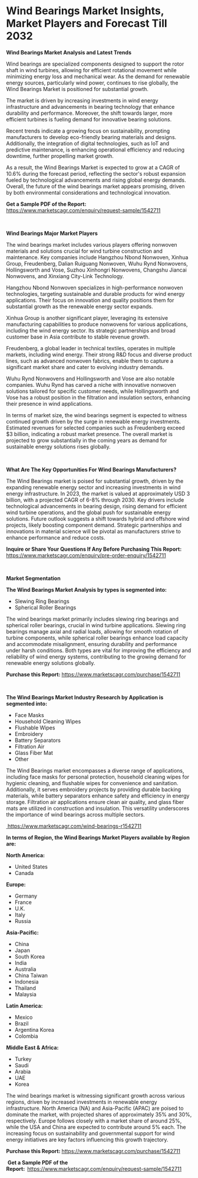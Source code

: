 <p><h1>Wind Bearings Market Insights, Market Players and Forecast Till 2032</h1></p><p><strong>Wind Bearings Market Analysis and Latest Trends</strong></p>
<p><p>Wind bearings are specialized components designed to support the rotor shaft in wind turbines, allowing for efficient rotational movement while minimizing energy loss and mechanical wear. As the demand for renewable energy sources, particularly wind power, continues to rise globally, the Wind Bearings Market is positioned for substantial growth. </p><p>The market is driven by increasing investments in wind energy infrastructure and advancements in bearing technology that enhance durability and performance. Moreover, the shift towards larger, more efficient turbines is fueling demand for innovative bearing solutions. </p><p>Recent trends indicate a growing focus on sustainability, prompting manufacturers to develop eco-friendly bearing materials and designs. Additionally, the integration of digital technologies, such as IoT and predictive maintenance, is enhancing operational efficiency and reducing downtime, further propelling market growth. </p><p>As a result, the Wind Bearings Market is expected to grow at a CAGR of 10.6% during the forecast period, reflecting the sector's robust expansion fueled by technological advancements and rising global energy demands. Overall, the future of the wind bearings market appears promising, driven by both environmental considerations and technological innovation.</p></p>
<p><strong>Get a Sample PDF of the Report:&nbsp;</strong> <a href="https://www.marketscagr.com/enquiry/request-sample/1542711?utm_campaign=3065&utm_medium=2&utm_source=Github&utm_content=ia&utm_term=16042025&utm_id=wind-bearings">https://www.marketscagr.com/enquiry/request-sample/1542711</a></p>
<p>&nbsp;</p>
<p><strong>Wind Bearings Major Market Players</strong></p>
<p><p>The wind bearings market includes various players offering nonwoven materials and solutions crucial for wind turbine construction and maintenance. Key companies include Hangzhou Nbond Nonwoven, Xinhua Group, Freudenberg, Dalian Ruiguang Nonwoven, Wuhu Rynd Nonwovens, Hollingsworth and Vose, Suzhou Xinhongri Nonwovens, Changshu Jiancai Nonwovens, and Xinxiang City-Link Technology.</p><p>Hangzhou Nbond Nonwoven specializes in high-performance nonwoven technologies, targeting sustainable and durable products for wind energy applications. Their focus on innovation and quality positions them for substantial growth as the renewable energy sector expands.</p><p>Xinhua Group is another significant player, leveraging its extensive manufacturing capabilities to produce nonwovens for various applications, including the wind energy sector. Its strategic partnerships and broad customer base in Asia contribute to stable revenue growth.</p><p>Freudenberg, a global leader in technical textiles, operates in multiple markets, including wind energy. Their strong R&D focus and diverse product lines, such as advanced nonwoven fabrics, enable them to capture a significant market share and cater to evolving industry demands.</p><p>Wuhu Rynd Nonwovens and Hollingsworth and Vose are also notable companies. Wuhu Rynd has carved a niche with innovative nonwoven solutions tailored for specific customer needs, while Hollingsworth and Vose has a robust position in the filtration and insulation sectors, enhancing their presence in wind applications.</p><p>In terms of market size, the wind bearings segment is expected to witness continued growth driven by the surge in renewable energy investments. Estimated revenues for selected companies such as Freudenberg exceed $3 billion, indicating a robust market presence. The overall market is projected to grow substantially in the coming years as demand for sustainable energy solutions rises globally.</p></p>
<p>&nbsp;</p>
<p><strong>What Are The Key Opportunities For Wind Bearings Manufacturers?</strong></p>
<p><p>The Wind Bearings market is poised for substantial growth, driven by the expanding renewable energy sector and increasing investments in wind energy infrastructure. In 2023, the market is valued at approximately USD 3 billion, with a projected CAGR of 6-8% through 2030. Key drivers include technological advancements in bearing design, rising demand for efficient wind turbine operations, and the global push for sustainable energy solutions. Future outlook suggests a shift towards hybrid and offshore wind projects, likely boosting component demand. Strategic partnerships and innovations in material science will be pivotal as manufacturers strive to enhance performance and reduce costs.</p></p>
<p><strong>Inquire or Share Your Questions If Any Before Purchasing This Report:</strong> <a href="https://www.marketscagr.com/enquiry/pre-order-enquiry/1542711?utm_campaign=3065&utm_medium=2&utm_source=Github&utm_content=ia&utm_term=16042025&utm_id=wind-bearings">https://www.marketscagr.com/enquiry/pre-order-enquiry/1542711</a></p>
<p>&nbsp;</p>
<p><strong>Market Segmentation</strong></p>
<p><strong>The Wind Bearings Market Analysis by types is segmented into:</strong></p>
<p><ul><li>Slewing Ring Bearings</li><li>Spherical Roller Bearings</li></ul></p>
<p><p>The wind bearings market primarily includes slewing ring bearings and spherical roller bearings, crucial in wind turbine applications. Slewing ring bearings manage axial and radial loads, allowing for smooth rotation of turbine components, while spherical roller bearings enhance load capacity and accommodate misalignment, ensuring durability and performance under harsh conditions. Both types are vital for improving the efficiency and reliability of wind energy systems, contributing to the growing demand for renewable energy solutions globally.</p></p>
<p><strong>Purchase this Report:&nbsp;</strong><a href="https://www.marketscagr.com/purchase/1542711?utm_campaign=3065&utm_medium=2&utm_source=Github&utm_content=ia&utm_term=16042025&utm_id=wind-bearings">https://www.marketscagr.com/purchase/1542711</a></p>
<p>&nbsp;</p>
<p><strong>The Wind Bearings Market Industry Research by Application is segmented into:</strong></p>
<p><ul><li>Face Masks</li><li>Household Cleaning Wipes</li><li>Flushable Wipes</li><li>Embroidery</li><li>Battery Separators</li><li>Filtration Air</li><li>Glass Fiber Mat</li><li>Other</li></ul></p>
<p><p>The Wind Bearings market encompasses a diverse range of applications, including face masks for personal protection, household cleaning wipes for hygienic cleaning, and flushable wipes for convenience and sanitation. Additionally, it serves embroidery projects by providing durable backing materials, while battery separators enhance safety and efficiency in energy storage. Filtration air applications ensure clean air quality, and glass fiber mats are utilized in construction and insulation. This versatility underscores the importance of wind bearings across multiple sectors.</p></p>
<p><a href="https://www.marketscagr.com/wind-bearings-r1542711?utm_campaign=3065&utm_medium=2&utm_source=Github&utm_content=ia&utm_term=16042025&utm_id=wind-bearings">&nbsp;https://www.marketscagr.com/wind-bearings-r1542711</a></p>
<p><strong>In terms of Region, the Wind Bearings Market Players available by Region are:</strong></p>
<p>
    <p> <strong> North America: </strong>
        <ul>
            <li>United States</li>
            <li>Canada</li>
        </ul>
        </p> 
    <p> <strong> Europe: </strong>
        <ul>
            <li>Germany</li>
            <li>France</li>
            <li>U.K.</li>
            <li>Italy</li>
            <li>Russia</li>
        </ul>
        </p> 
    <p> <strong> Asia-Pacific: </strong>
        <ul>
            <li>China</li>
            <li>Japan</li>
            <li>South Korea</li>
            <li>India</li>
            <li>Australia</li>
            <li>China Taiwan</li>
            <li>Indonesia</li>
            <li>Thailand</li>
            <li>Malaysia</li>
        </ul>
        </p> 
    <p> <strong> Latin America: </strong>
        <ul>
            <li>Mexico</li>
            <li>Brazil</li>
            <li>Argentina Korea</li>
            <li>Colombia</li>
        </ul>
        </p> 
    <p> <strong> Middle East & Africa: </strong>
        <ul>
            <li>Turkey</li>
            <li>Saudi</li>
            <li>Arabia</li>
            <li>UAE</li>
            <li>Korea</li>
        </ul>
    </p>
    </p>
<p><p>The wind bearings market is witnessing significant growth across various regions, driven by increased investments in renewable energy infrastructure. North America (NA) and Asia-Pacific (APAC) are poised to dominate the market, with projected shares of approximately 35% and 30%, respectively. Europe follows closely with a market share of around 25%, while the USA and China are expected to contribute around 5% each. The increasing focus on sustainability and governmental support for wind energy initiatives are key factors influencing this growth trajectory.</p></p>
<p><strong>Purchase this Report: </strong><a href="https://www.marketscagr.com/purchase/1542711?utm_campaign=3065&utm_medium=2&utm_source=Github&utm_content=ia&utm_term=16042025&utm_id=wind-bearings">https://www.marketscagr.com/purchase/1542711</a></p>
<p>&nbsp;<strong>Get a Sample PDF of the Report:&nbsp;&nbsp;</strong><a href="https://www.marketscagr.com/enquiry/request-sample/1542711?utm_campaign=3065&utm_medium=2&utm_source=Github&utm_content=ia&utm_term=16042025&utm_id=wind-bearings">https://www.marketscagr.com/enquiry/request-sample/1542711</a></p>
<p><strong></strong></p>
<p><p></p><p></p><p></p></p>